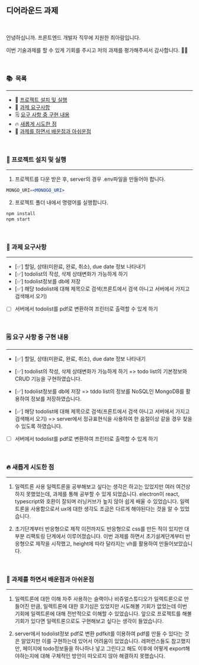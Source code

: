 ## 디어라운드 과제

<br>

안녕하십니까. 프론트엔드 개발자 직무에 지원한 최아람입니다.

이번 기술과제를 할 수 있게 기회를 주시고 저의 과제를 평가해주셔서 감사합니다. 🙇‍♂️

<br>

### 📚  목록

---

- 🔑 [프로젝트 설치 및 실행](#프로젝트-설치-및-실행)
- 📝 [과제 요구사항](#과제-요구사항)
- 🗒 [요구 사항 중 구현 내용](#요구-사항-중-구현-내용)
- 🔥 [새롭게 시도한 점](#새롭게-시도한-점)
- 💫 [과제를 하면서 배운점과 아쉬운점](#과제를-하면서-배운점과-아쉬운점)

<br>

### 🔑 프로젝트 설치 및 실행

---

1. 프로젝트를 다운 받은 후, server의 경우 .env파일을 만들어야 합니다.

```jsx
MONGO_URI=<MONOGO_URI>
```

2. 프로젝트 폴더 내에서 명령어를 실행합니다.

```jsx
npm install
npm start
```

<br>

### 📝 과제 요구사항

---

- [✅] 할일, 상태(미완료, 완료, 취소), due date 정보 나타내기
- [✅] todolist의 작성, 삭제 상태변화가 가능하게 하기
- [✅] todolist정보를 db에 저장
- [✅] 해당 todolist에 대해 제목으로 검색(프론트에서 검색 아니고 서버에서 가지고 검색해서 오기)
- [ ] 서버에서 todolist를 pdf로 변환하여 프린터로 출력할 수 있게 하기

<br>

### 🗒 요구 사항 중 구현 내용

---

- [✅] 할일, 상태(미완료, 완료, 취소), due date 정보 나타내기
- [✅] todolist의 작성, 삭제 상태변화가 가능하게 하기
  => todo list의 기본정보와 CRUD 기능을 구현하였습니다.

- [✅] todolist정보를 db에 저장
  => tddo list의 정보를 NoSQL인 MongoDB를 활용하여 정보를 저장하였습니다.

- [✅] 해당 todolist에 대해 제목으로 검색(프론트에서 검색 아니고 서버에서 가지고 검색해서 오기)
  => server에서 정규표현식을 사용하여 한 음절이상 같을 경우 찾을 수 있도록 하였습니다.

- [ ] 서버에서 todolist를 pdf로 변환하여 프린터로 출력할 수 있게 하기

<br>

### 🔥 새롭게 시도한 점

---

1. 일렉트론 사용
   일렉트론을 공부해보고 싶다는 생각은 하고는 있었지만 여러 여건상 하지 못했었는데, 과제를 통해 공부할 수 있게 되었습니다.
   electron이 react, typescript와 호환이 잘되며 러닝커브가 높지 않아 쉽게 배울 수 있었습니다.
   일렉트론을 사용함으로서 ux에 대한 생각도 조금은 다르게 해야된다는 것을 알 수 있었습니다.

2. 초기단계부터 반응형으로 제작
   이전까지도 반응형으로 css를 만든 적이 있지만 대부분 리팩토링 단계에서 이루어졌습니다.
   이번 과제를 하면서 초기설계단계부터 반응형으로 제작을 시작했고, height에 따라 달라지는 vh를 활용하여 만들어보았습니다.

<br>

### 💫 과제를 하면서 배운점과 아쉬운점

---

1. 일렉트론에 대한 이해
   자주 사용하는 슬랙이나 비쥬얼스튜디오가 일렉트론으로 만들어진 만큼, 일렉트론에 대한 호기심은 있었지만 시도해볼 기회가 없었는데 이번 기회에 일렉트론에 대해 전반적으로 이해할 수 있었습니다. 앞으로 프로젝트를 해볼 기회가 있다면 일렉트론으로도 구현해보고 싶다는 생각이 들었습니다.

2. server에서 todolist정보 pdf로 변환
   pdfkit를 이용하여 pdf를 만들 수 있다는 것은 알았지만 이를 구현하는데 있어서 어려움이 있었습니다. 레퍼런스들도 참고했지만, 페이지에 todo정보들을 하나하나 넣고 그린다고 해도 이후에 어떻게 export해야하는지에 대해 구체적인 방안이 떠오르지 않아 해결하지 못했습니다.

<br>
